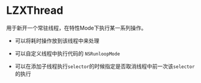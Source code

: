 # LZXThread

用于新开一个常驻线程，在特性Mode下执行某一系列操作。

- 可以将耗时操作放到该线程中来处理

- 可以自定义线程中执行代码的 `NSRunloopMode`

- 可以在添加子线程执行`selector`的时候指定是否取消线程中前一次该`selector`的执行
